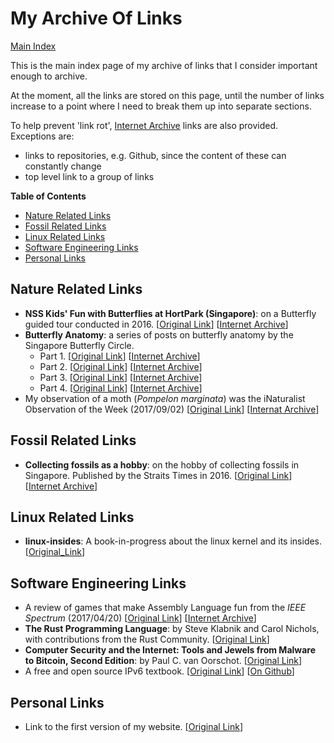 # My Archive Of Links

[Main Index](../README.md)

This is the main index page of my archive of links that I consider important enough to archive.

At the moment, all the links are stored on this page, until the number of links increase to a point where I need to break them up into separate sections.

To help prevent 'link rot', [Internet Archive](https://archive.org/) links are also provided. Exceptions are:

- links to repositories, e.g. Github, since the content of these can constantly change
- top level link to a group of links

<!-- markdown-toc start - Don't edit this section. Run M-x markdown-toc-refresh-toc -->
**Table of Contents**

  - [Nature Related Links](#nature-related-links)
  - [Fossil Related Links](#fossil-related-links)
  - [Linux Related Links](#linux-related-links)
  - [Software Engineering Links](#software-engineering-links)
  - [Personal Links](#personal-links)

<!-- markdown-toc end -->

## Nature Related Links

- **NSS Kids' Fun with Butterflies at HortPark (Singapore)**: on a Butterfly guided tour conducted in 2016. [[Original Link](https://funwithnature.blogspot.com/2016/07/nss-kids-fun-with-butterflies-at.html)] [[Internet Archive](https://web.archive.org/web/20231121165400/https://funwithnature.blogspot.com/2016/07/nss-kids-fun-with-butterflies-at.html)]
- **Butterfly Anatomy**: a series of posts on butterfly anatomy by the Singapore Butterfly Circle.
  - Part 1. [[Original Link](https://butterflycircle.blogspot.com/2018/10/butterfly-anatomy.html)] [[Internet Archive](https://web.archive.org/web/20230506094233/https://butterflycircle.blogspot.com/2018/10/butterfly-anatomy.html)]
  - Part 2. [[Original Link](https://butterflycircle.blogspot.com/2018/11/butterfly-anatomy-part-2.html)] [[Internet Archive](https://web.archive.org/web/20231120011806/https://butterflycircle.blogspot.com/2018/11/butterfly-anatomy-part-2.html)]
  - Part 3. [[Original Link](https://butterflycircle.blogspot.com/2018/11/butterfly-anatomy-part-3.html)] [[Internet Archive](https://web.archive.org/web/20231121121146/https://butterflycircle.blogspot.com/2018/11/butterfly-anatomy-part-3.html)]
  - Part 4. [[Original Link](https://butterflycircle.blogspot.com/2018/11/butterfly-anatomy-part-4.html)] [[Internet Archive](https://web.archive.org/web/20231121074646/https://butterflycircle.blogspot.com/2018/11/butterfly-anatomy-part-4.html)]
- My observation of a moth (*Pompelon marginata*) was the iNaturalist Observation of the Week (2017/09/02) [[Original Link](https://www.inaturalist.org/blog/8509-observation-of-the-week-2-9-17)] [[Internat Archive](https://web.archive.org/web/20230113182608/https://www.inaturalist.org/blog/8509-observation-of-the-week-2-9-17)]

## Fossil Related Links

- **Collecting fossils as a hobby**: on the hobby of collecting fossils in Singapore. Published by the Straits Times in 2016. [[Original Link](https://www.straitstimes.com/lifestyle/collecting-fossils-as-a-hobby)] [[Internet Archive](https://web.archive.org/web/20190223014217/https://www.straitstimes.com/lifestyle/collecting-fossils-as-a-hobby)]

## Linux Related Links

- **linux-insides**: A book-in-progress about the linux kernel and its insides. [[Original_Link](https://github.com/0xAX/linux-insides?tab=readme-ov-file)]

## Software Engineering Links

- A review of games that make Assembly Language fun from the *IEEE Spectrum* (2017/04/20) [[Original Link](https://spectrum.ieee.org/three-computer-games-that-make-assembly-language-fun)] [[Internet Archive](https://web.archive.org/web/20240519013324/https://spectrum.ieee.org/three-computer-games-that-make-assembly-language-fun)]
- **The Rust Programming Language**: by Steve Klabnik and Carol Nichols, with contributions from the Rust Community. [[Original Link](https://doc.rust-lang.org/stable/book/)]
- **Computer Security and the Internet: Tools and Jewels from Malware to Bitcoin, Second Edition**: by Paul C. van Oorschot. [[Original Link](https://people.scs.carleton.ca/~paulv/toolsjewels.html)]
- A free and open source IPv6 textbook. [[Original Link](https://ipv6textbook.com/)] [[On Github](https://github.com/becarpenter/book6)]

## Personal Links

- Link to the first version of my website. [[Original Link](https://www.geocities.ws/firstspeaker.geo/index-2.html)]
